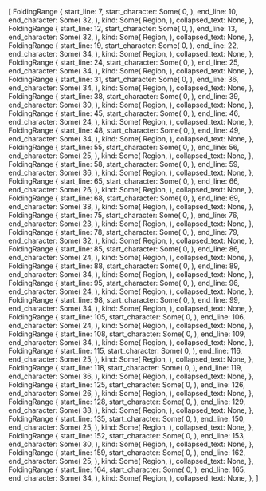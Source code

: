 [
    FoldingRange {
        start_line: 7,
        start_character: Some(
            0,
        ),
        end_line: 10,
        end_character: Some(
            32,
        ),
        kind: Some(
            Region,
        ),
        collapsed_text: None,
    },
    FoldingRange {
        start_line: 12,
        start_character: Some(
            0,
        ),
        end_line: 13,
        end_character: Some(
            32,
        ),
        kind: Some(
            Region,
        ),
        collapsed_text: None,
    },
    FoldingRange {
        start_line: 19,
        start_character: Some(
            0,
        ),
        end_line: 22,
        end_character: Some(
            34,
        ),
        kind: Some(
            Region,
        ),
        collapsed_text: None,
    },
    FoldingRange {
        start_line: 24,
        start_character: Some(
            0,
        ),
        end_line: 25,
        end_character: Some(
            34,
        ),
        kind: Some(
            Region,
        ),
        collapsed_text: None,
    },
    FoldingRange {
        start_line: 31,
        start_character: Some(
            0,
        ),
        end_line: 36,
        end_character: Some(
            34,
        ),
        kind: Some(
            Region,
        ),
        collapsed_text: None,
    },
    FoldingRange {
        start_line: 38,
        start_character: Some(
            0,
        ),
        end_line: 39,
        end_character: Some(
            30,
        ),
        kind: Some(
            Region,
        ),
        collapsed_text: None,
    },
    FoldingRange {
        start_line: 45,
        start_character: Some(
            0,
        ),
        end_line: 46,
        end_character: Some(
            24,
        ),
        kind: Some(
            Region,
        ),
        collapsed_text: None,
    },
    FoldingRange {
        start_line: 48,
        start_character: Some(
            0,
        ),
        end_line: 49,
        end_character: Some(
            34,
        ),
        kind: Some(
            Region,
        ),
        collapsed_text: None,
    },
    FoldingRange {
        start_line: 55,
        start_character: Some(
            0,
        ),
        end_line: 56,
        end_character: Some(
            25,
        ),
        kind: Some(
            Region,
        ),
        collapsed_text: None,
    },
    FoldingRange {
        start_line: 58,
        start_character: Some(
            0,
        ),
        end_line: 59,
        end_character: Some(
            36,
        ),
        kind: Some(
            Region,
        ),
        collapsed_text: None,
    },
    FoldingRange {
        start_line: 65,
        start_character: Some(
            0,
        ),
        end_line: 66,
        end_character: Some(
            26,
        ),
        kind: Some(
            Region,
        ),
        collapsed_text: None,
    },
    FoldingRange {
        start_line: 68,
        start_character: Some(
            0,
        ),
        end_line: 69,
        end_character: Some(
            38,
        ),
        kind: Some(
            Region,
        ),
        collapsed_text: None,
    },
    FoldingRange {
        start_line: 75,
        start_character: Some(
            0,
        ),
        end_line: 76,
        end_character: Some(
            23,
        ),
        kind: Some(
            Region,
        ),
        collapsed_text: None,
    },
    FoldingRange {
        start_line: 78,
        start_character: Some(
            0,
        ),
        end_line: 79,
        end_character: Some(
            32,
        ),
        kind: Some(
            Region,
        ),
        collapsed_text: None,
    },
    FoldingRange {
        start_line: 85,
        start_character: Some(
            0,
        ),
        end_line: 86,
        end_character: Some(
            24,
        ),
        kind: Some(
            Region,
        ),
        collapsed_text: None,
    },
    FoldingRange {
        start_line: 88,
        start_character: Some(
            0,
        ),
        end_line: 89,
        end_character: Some(
            34,
        ),
        kind: Some(
            Region,
        ),
        collapsed_text: None,
    },
    FoldingRange {
        start_line: 95,
        start_character: Some(
            0,
        ),
        end_line: 96,
        end_character: Some(
            24,
        ),
        kind: Some(
            Region,
        ),
        collapsed_text: None,
    },
    FoldingRange {
        start_line: 98,
        start_character: Some(
            0,
        ),
        end_line: 99,
        end_character: Some(
            34,
        ),
        kind: Some(
            Region,
        ),
        collapsed_text: None,
    },
    FoldingRange {
        start_line: 105,
        start_character: Some(
            0,
        ),
        end_line: 106,
        end_character: Some(
            24,
        ),
        kind: Some(
            Region,
        ),
        collapsed_text: None,
    },
    FoldingRange {
        start_line: 108,
        start_character: Some(
            0,
        ),
        end_line: 109,
        end_character: Some(
            34,
        ),
        kind: Some(
            Region,
        ),
        collapsed_text: None,
    },
    FoldingRange {
        start_line: 115,
        start_character: Some(
            0,
        ),
        end_line: 116,
        end_character: Some(
            25,
        ),
        kind: Some(
            Region,
        ),
        collapsed_text: None,
    },
    FoldingRange {
        start_line: 118,
        start_character: Some(
            0,
        ),
        end_line: 119,
        end_character: Some(
            36,
        ),
        kind: Some(
            Region,
        ),
        collapsed_text: None,
    },
    FoldingRange {
        start_line: 125,
        start_character: Some(
            0,
        ),
        end_line: 126,
        end_character: Some(
            26,
        ),
        kind: Some(
            Region,
        ),
        collapsed_text: None,
    },
    FoldingRange {
        start_line: 128,
        start_character: Some(
            0,
        ),
        end_line: 129,
        end_character: Some(
            38,
        ),
        kind: Some(
            Region,
        ),
        collapsed_text: None,
    },
    FoldingRange {
        start_line: 135,
        start_character: Some(
            0,
        ),
        end_line: 150,
        end_character: Some(
            25,
        ),
        kind: Some(
            Region,
        ),
        collapsed_text: None,
    },
    FoldingRange {
        start_line: 152,
        start_character: Some(
            0,
        ),
        end_line: 153,
        end_character: Some(
            30,
        ),
        kind: Some(
            Region,
        ),
        collapsed_text: None,
    },
    FoldingRange {
        start_line: 159,
        start_character: Some(
            0,
        ),
        end_line: 162,
        end_character: Some(
            25,
        ),
        kind: Some(
            Region,
        ),
        collapsed_text: None,
    },
    FoldingRange {
        start_line: 164,
        start_character: Some(
            0,
        ),
        end_line: 165,
        end_character: Some(
            34,
        ),
        kind: Some(
            Region,
        ),
        collapsed_text: None,
    },
]
